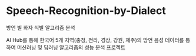 # Speech-Recognition-by-Dialect

방언 별 화자 식별 알고리즘 분석

AI Hub를 통해 한국어 5개 지역(충청, 전라, 경상, 강원, 제주)의 방언 음성 데이터를 통하여
머신러닝 및 딥러닝 알고리즘의 성능 분석 프로젝트

